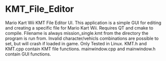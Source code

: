 # KMT_File_Editor
Mario Kart Wii KMT File Editor UI.
This application is a simple GUI for editing and creating a specific file for Mario Kart Wii.
Requires QT and cmake to compile.
Filename is always mission_single.kmt from the directory the program is run from.
Invalid character/vehicls combinations are possible to set, but will crash if loaded in game.
Only Tested in Linux.
KMT.h and KMT.cpp contain KMT file functions. mainwindow.cpp and mainwindow.h contain GUI functions.
